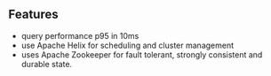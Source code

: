 ## Features
 - query performance p95 in 10ms
 - use Apache Helix for scheduling and cluster management
 - uses Apache Zookeeper for fault tolerant, strongly consistent and durable state.
